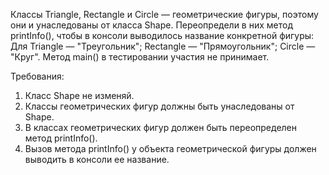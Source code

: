 
Классы Triangle, Rectangle и Circle &mdash; геометрические фигуры, поэтому они и унаследованы от класса Shape.
Переопредели в них метод printInfo(), чтобы в консоли выводилось название конкретной фигуры:
Для Triangle &mdash; &quot;Треугольник&quot;;
Rectangle &mdash; &quot;Прямоугольник&quot;;
Circle &mdash; &quot;Круг&quot;.
Метод main() в тестировании участия не принимает.


Требования:
1.	Класс Shape не изменяй.
2.	Классы геометрических фигур должны быть унаследованы от Shape.
3.	В классах геометрических фигур должен быть переопределен метод printInfo().
4.	Вызов метода printInfo() у объекта геометрической фигуры должен выводить в консоли ее название.


